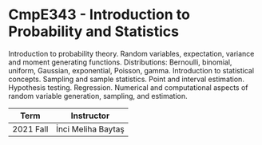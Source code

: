 # CmpE343 - Introduction to Probability and Statistics

Introduction to probability theory. Random variables, expectation, variance and moment generating functions. Distributions: Bernoulli, binomial, uniform, Gaussian, exponential, Poisson, gamma. Introduction to statistical concepts. Sampling and sample statistics. Point and interval estimation. Hypothesis testing. Regression. Numerical and computational aspects of random variable generation, sampling, and estimation.

| Term          | Instructor   |
| ------------- |:-------------:|
| 2021 Fall       | İnci Meliha Baytaş |   


